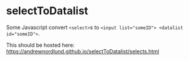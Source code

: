 # selectToDatalist
Some Javascript convert `<select>`s to `<input list="someID"> <datalist id="someID">`.

This should be hosted here: https://andrewnordlund.github.io/selectToDatalist/selects.html
